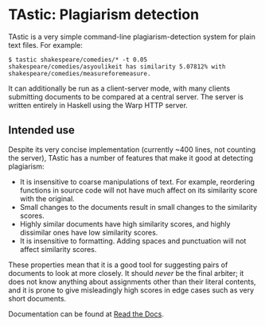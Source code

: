 TAstic: Plagiarism detection
============================

TAstic is a very simple command-line plagiarism-detection system for plain text
files.  For example:

~~~
$ tastic shakespeare/comedies/* -t 0.05
shakespeare/comedies/asyoulikeit has similarity 5.07812% with shakespeare/comedies/measureforemeasure.
~~~

It can additionally be run as a client-server mode, with many clients
submitting documents to be compared at a central server.  The server is written
entirely in Haskell using the Warp HTTP server.

Intended use
------------

Despite its very concise implementation (currently ~400 lines, not counting the
server), TAstic has a number of features that make it good at detecting
plagiarism:

  - It is insensitive to coarse manipulations of text.  For example, reordering
    functions in source code will not have much affect on its similarity score
    with the original.
  - Small changes to the documents result in small changes to the similarity
    scores.
  - Highly similar documents have high similarity scores, and highly dissimilar
    ones have low similarity scores.
  - It is insensitive to formatting.  Adding spaces and punctuation will not
    affect similarity scores.

These properties mean that it is a good tool for suggesting pairs of documents
to look at more closely.  It should *never* be the final arbiter; it does not
know anything about assignments other than their literal contents, and it is
prone to give misleadingly high scores in edge cases such as very short
documents.

Documentation can be found at
[Read the Docs](http://tastic.readthedocs.io/en/latest/).

